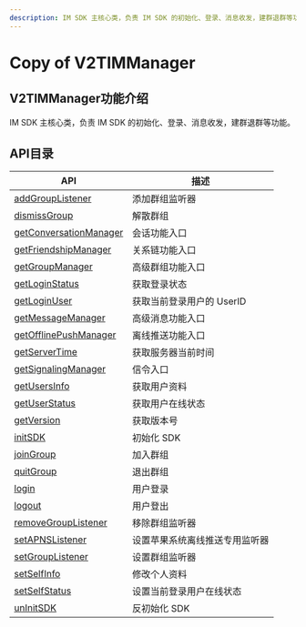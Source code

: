 ```yaml
---
description: IM SDK 主核心类，负责 IM SDK 的初始化、登录、消息收发，建群退群等功能。
---
```


# Copy of V2TIMManager

## V2TIMManager功能介绍

IM SDK 主核心类，负责 IM SDK 的初始化、登录、消息收发，建群退群等功能。

## API目录

| API                                                                 | 描述               |
| ------------------------------------------------------------------- | ---------------- |
| [addGroupListener](../v2timmanager/addgrouplistener.md)             | 添加群组监听器          |
| [dismissGroup](../v2timmanager/dismissgroup.md)                     | 解散群组             |
| [getConversationManager](../v2timmanager/getconversationmanager.md) | 会话功能入口           |
| [getFriendshipManager](../v2timmanager/getfriendshipmanager.md)     | 关系链功能入口          |
| [getGroupManager](../v2timmanager/getgroupmanager.md)               | 高级群组功能入口         |
| [getLoginStatus](../v2timmanager/getloginstatus.md)                 | 获取登录状态           |
| [getLoginUser](../v2timmanager/getloginuser.md)                     | 获取当前登录用户的 UserID |
| [getMessageManager](../v2timmanager/getmessagemanager.md)           | 高级消息功能入口         |
| [getOfflinePushManager](../v2timmanager/getofflinepushmanager.md)   | 离线推送功能入口         |
| [getServerTime](../v2timmanager/getservertime.md)                   | 获取服务器当前时间        |
| [getSignalingManager](../v2timmanager/getsignalingmanager.md)       | 信令入口             |
| [getUsersInfo](../v2timmanager/getusersinfo.md)                     | 获取用户资料           |
| [getUserStatus](../v2timmanager/getuserstatus.md)                   | 获取用户在线状态         |
| [getVersion](../v2timmanager/getversion.md)                         | 获取版本号            |
| [initSDK](../v2timmanager/initsdk.md)                               | 初始化 SDK          |
| [joinGroup](../v2timmanager/joingroup.md)                           | 加入群组             |
| [quitGroup](../v2timmanager/quitgroup.md)                           | 退出群组             |
| [login](../v2timmanager/login.md)                                   | 用户登录             |
| [logout](../v2timmanager/logout.md)                                 | 用户登出             |
| [removeGroupListener](../v2timmanager/removegrouplistener.md)       | 移除群组监听器          |
| [setAPNSListener](../v2timmanager/setapnslistener.md)               | 设置苹果系统离线推送专用监听器  |
| [setGroupListener](../v2timmanager/setgrouplistener.md)             | 设置群组监听器          |
| [setSelfInfo](../v2timmanager/setselfinfo.md)                       | 修改个人资料           |
| [setSelfStatus](../v2timmanager/setselfstatus.md)                   | 设置当前登录用户在线状态     |
| [unInitSDK](../v2timmanager/uninitsdk.md)                           | 反初始化 SDK         |
